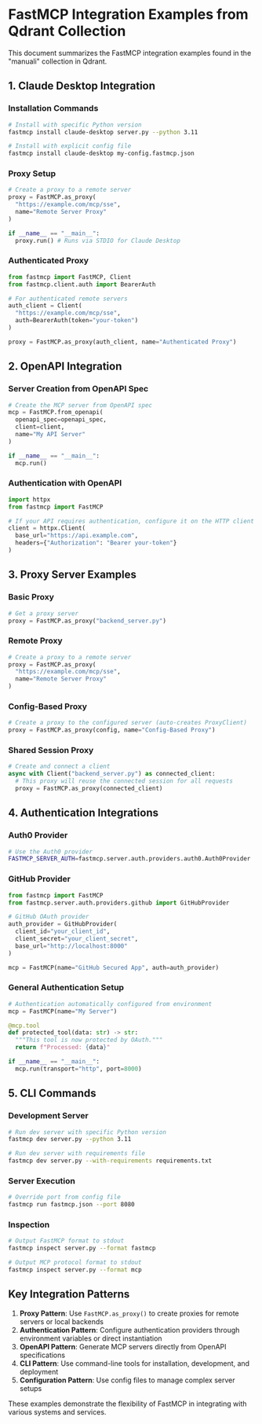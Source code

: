 # FastMCP Integration Examples from Qdrant Collection

This document summarizes the FastMCP integration examples found in the "manuali" collection in Qdrant.

## 1. Claude Desktop Integration

### Installation Commands
```bash
# Install with specific Python version
fastmcp install claude-desktop server.py --python 3.11

# Install with explicit config file
fastmcp install claude-desktop my-config.fastmcp.json
```

### Proxy Setup
```python
# Create a proxy to a remote server
proxy = FastMCP.as_proxy(
  "https://example.com/mcp/sse", 
  name="Remote Server Proxy"
)

if __name__ == "__main__":
  proxy.run() # Runs via STDIO for Claude Desktop
```

### Authenticated Proxy
```python
from fastmcp import FastMCP, Client
from fastmcp.client.auth import BearerAuth

# For authenticated remote servers
auth_client = Client(
  "https://example.com/mcp/sse",
  auth=BearerAuth(token="your-token")
)

proxy = FastMCP.as_proxy(auth_client, name="Authenticated Proxy")
```

## 2. OpenAPI Integration

### Server Creation from OpenAPI Spec
```python
# Create the MCP server from OpenAPI spec
mcp = FastMCP.from_openapi(
  openapi_spec=openapi_spec,
  client=client,
  name="My API Server"
)

if __name__ == "__main__":
  mcp.run()
```

### Authentication with OpenAPI
```python
import httpx
from fastmcp import FastMCP

# If your API requires authentication, configure it on the HTTP client
client = httpx.Client(
  base_url="https://api.example.com",
  headers={"Authorization": "Bearer your-token"}
)
```

## 3. Proxy Server Examples

### Basic Proxy
```python
# Get a proxy server
proxy = FastMCP.as_proxy("backend_server.py")
```

### Remote Proxy
```python
# Create a proxy to a remote server
proxy = FastMCP.as_proxy(
  "https://example.com/mcp/sse", 
  name="Remote Server Proxy"
)
```

### Config-Based Proxy
```python
# Create a proxy to the configured server (auto-creates ProxyClient)
proxy = FastMCP.as_proxy(config, name="Config-Based Proxy")
```

### Shared Session Proxy
```python
# Create and connect a client
async with Client("backend_server.py") as connected_client:
  # This proxy will reuse the connected session for all requests
  proxy = FastMCP.as_proxy(connected_client)
```

## 4. Authentication Integrations

### Auth0 Provider
```bash
# Use the Auth0 provider
FASTMCP_SERVER_AUTH=fastmcp.server.auth.providers.auth0.Auth0Provider
```

### GitHub Provider
```python
from fastmcp import FastMCP
from fastmcp.server.auth.providers.github import GitHubProvider

# GitHub OAuth provider
auth_provider = GitHubProvider(
  client_id="your_client_id",
  client_secret="your_client_secret",
  base_url="http://localhost:8000"
)

mcp = FastMCP(name="GitHub Secured App", auth=auth_provider)
```

### General Authentication Setup
```python
# Authentication automatically configured from environment
mcp = FastMCP(name="My Server")

@mcp.tool
def protected_tool(data: str) -> str:
  """This tool is now protected by OAuth."""
  return f"Processed: {data}"

if __name__ == "__main__":
  mcp.run(transport="http", port=8000)
```

## 5. CLI Commands

### Development Server
```bash
# Run dev server with specific Python version
fastmcp dev server.py --python 3.11

# Run dev server with requirements file
fastmcp dev server.py --with-requirements requirements.txt
```

### Server Execution
```bash
# Override port from config file
fastmcp run fastmcp.json --port 8080
```

### Inspection
```bash
# Output FastMCP format to stdout
fastmcp inspect server.py --format fastmcp

# Output MCP protocol format to stdout
fastmcp inspect server.py --format mcp
```

## Key Integration Patterns

1. **Proxy Pattern**: Use `FastMCP.as_proxy()` to create proxies for remote servers or local backends
2. **Authentication Pattern**: Configure authentication providers through environment variables or direct instantiation
3. **OpenAPI Pattern**: Generate MCP servers directly from OpenAPI specifications
4. **CLI Pattern**: Use command-line tools for installation, development, and deployment
5. **Configuration Pattern**: Use config files to manage complex server setups

These examples demonstrate the flexibility of FastMCP in integrating with various systems and services.